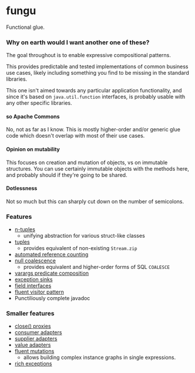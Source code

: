 # fungu

Functional glue.

### Why on earth would I want another one of these?

The goal throughout is to enable expressive compositional patterns.

This provides predictable and tested implementations of common business use cases,
likely including something you find to be missing in the standard libraries.

This one isn't aimed towards any particular application functionality,
and since it's based on `java.util.function` interfaces,
is probably usable with any other specific libraries.

#### so Apache Commons
No, not as far as I know. This is mostly higher-order and/or generic glue code
which doesn't overlap with most of their use cases.

#### Opinion on mutability
This focuses on creation and mutation of objects, vs on immutable structures.
You can use certainly immutable objects with the methods here,
and probably should if they're going to be shared.

#### Dotlessness
Not so much but this can sharply cut down on the number of semicolons.

### Features
* [n-tuples](/src/main/java/net/zethmayr/fungu/hypothetical/Nuple.java)
  * unifying abstraction for various struct-like classes
* [tuples](/src/main/java/net/zethmayr/fungu/Fork.java)
  * provides equivalent of non-existing `Stream.zip` 
* [automated reference counting](/src/main/java/net/zethmayr/fungu/arc/package-info.java)
* [null coalescence](/src/main/java/net/zethmayr/fungu/CoalescenceHelper.java)
  * provides equivalent and higher-order forms of SQL `COALESCE`
* [varargs predicate composition](/src/main/java/net/zethmayr/fungu/PredicateFactory.java)
* [exception sinks](/src/main/java/net/zethmayr/fungu/throwing/package-info.java)
* [field interfaces](/src/main/java/net/zethmayr/fungu/fields/package-info.java)
* [fluent visitor pattern](/src/main/java/net/zethmayr/fungu/UponHelper.java)
* Punctiliously complete javadoc

### Smaller features
* [close() proxies](/src/main/java/net/zethmayr/fungu/CloseableFactory.java)
* [consumer adapters](/src/main/java/net/zethmayr/fungu/ConsumerFactory.java)
* [supplier adapters](/src/main/java/net/zethmayr/fungu/core/SupplierFactory.java)
* [value adapters](/src/main/java/net/zethmayr/fungu/core/ValueFactory.java)
* [fluent mutations](/src/main/java/net/zethmayr/fungu/Modifiable.java)
  * allows building complex instance graphs in single expressions.
* [rich exceptions](/src/main/java/net/zethmayr/fungu/core/ExceptionFactory.java)

